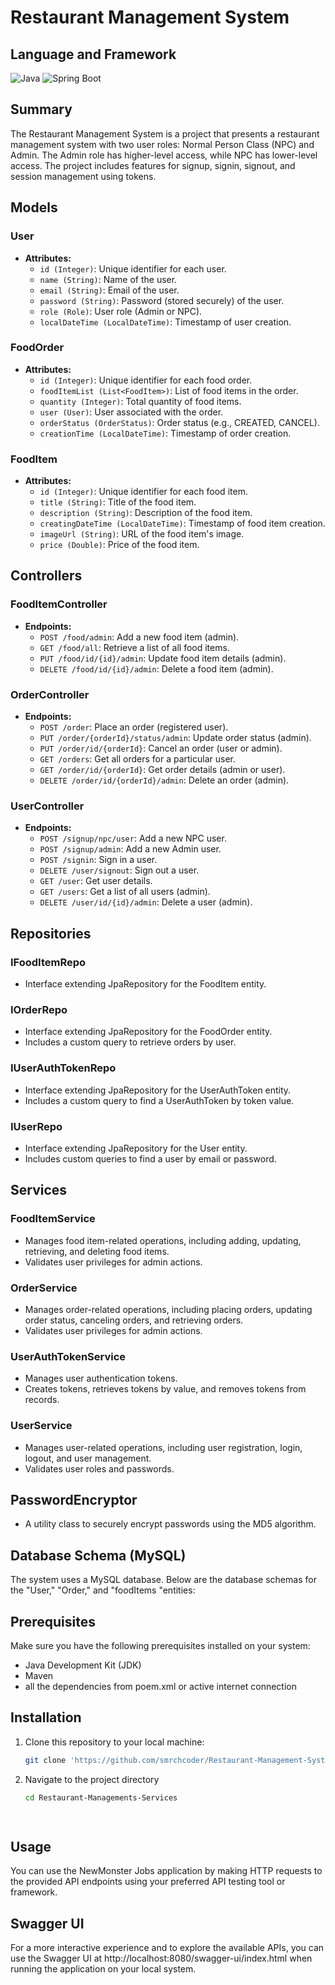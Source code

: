 # Restaurant Management System

## Language and Framework
![Java](https://img.shields.io/badge/Language-Java-green)
![Spring Boot](https://img.shields.io/badge/Framework-Spring%20Boot-brightgreen)

## Summary
The Restaurant Management System is a project that presents a restaurant management system with two user roles: Normal Person Class (NPC) and Admin. The Admin role has higher-level access, while NPC has lower-level access. The project includes features for signup, signin, signout, and session management using tokens.

## Models
### User
- **Attributes:**
  - `id (Integer)`: Unique identifier for each user.
  - `name (String)`: Name of the user.
  - `email (String)`: Email of the user.
  - `password (String)`: Password (stored securely) of the user.
  - `role (Role)`: User role (Admin or NPC).
  - `localDateTime (LocalDateTime)`: Timestamp of user creation.

### FoodOrder
- **Attributes:**
  - `id (Integer)`: Unique identifier for each food order.
  - `foodItemList (List<FoodItem>)`: List of food items in the order.
  - `quantity (Integer)`: Total quantity of food items.
  - `user (User)`: User associated with the order.
  - `orderStatus (OrderStatus)`: Order status (e.g., CREATED, CANCEL).
  - `creationTime (LocalDateTime)`: Timestamp of order creation.

### FoodItem
- **Attributes:**
  - `id (Integer)`: Unique identifier for each food item.
  - `title (String)`: Title of the food item.
  - `description (String)`: Description of the food item.
  - `creatingDateTime (LocalDateTime)`: Timestamp of food item creation.
  - `imageUrl (String)`: URL of the food item's image.
  - `price (Double)`: Price of the food item.

## Controllers
### FoodItemController
- **Endpoints:**
  - `POST /food/admin`: Add a new food item (admin).
  - `GET /food/all`: Retrieve a list of all food items.
  - `PUT /food/id/{id}/admin`: Update food item details (admin).
  - `DELETE /food/id/{id}/admin`: Delete a food item (admin).

### OrderController
- **Endpoints:**
  - `POST /order`: Place an order (registered user).
  - `PUT /order/{orderId}/status/admin`: Update order status (admin).
  - `PUT /order/id/{orderId}`: Cancel an order (user or admin).
  - `GET /orders`: Get all orders for a particular user.
  - `GET /order/id/{orderId}`: Get order details (admin or user).
  - `DELETE /order/id/{orderId}/admin`: Delete an order (admin).

### UserController
- **Endpoints:**
  - `POST /signup/npc/user`: Add a new NPC user.
  - `POST /signup/admin`: Add a new Admin user.
  - `POST /signin`: Sign in a user.
  - `DELETE /user/signout`: Sign out a user.
  - `GET /user`: Get user details.
  - `GET /users`: Get a list of all users (admin).
  - `DELETE /user/id/{id}/admin`: Delete a user (admin).

## Repositories
### IFoodItemRepo
- Interface extending JpaRepository for the FoodItem entity.

### IOrderRepo
- Interface extending JpaRepository for the FoodOrder entity.
- Includes a custom query to retrieve orders by user.

### IUserAuthTokenRepo
- Interface extending JpaRepository for the UserAuthToken entity.
- Includes a custom query to find a UserAuthToken by token value.

### IUserRepo
- Interface extending JpaRepository for the User entity.
- Includes custom queries to find a user by email or password.

## Services
### FoodItemService
- Manages food item-related operations, including adding, updating, retrieving, and deleting food items.
- Validates user privileges for admin actions.

### OrderService
- Manages order-related operations, including placing orders, updating order status, canceling orders, and retrieving orders.
- Validates user privileges for admin actions.

### UserAuthTokenService
- Manages user authentication tokens.
- Creates tokens, retrieves tokens by value, and removes tokens from records.

### UserService
- Manages user-related operations, including user registration, login, logout, and user management.
- Validates user roles and passwords.

## PasswordEncryptor
- A utility class to securely encrypt passwords using the MD5 algorithm.

## Database Schema (MySQL)
The system uses a MySQL database. Below are the database schemas for the "User," "Order," and "foodItems "entities:

  ## Prerequisites
Make sure you have the following prerequisites installed on your system:

- Java Development Kit (JDK)
- Maven
- all the dependencies from poem.xml or active internet connection

## Installation
1. Clone this repository to your local machine:

   ```bash
   git clone 'https://github.com/smrchcoder/Restaurant-Management-System.git'   
2. Navigate to the project directory

    ```bash
    cd Restaurant-Managements-Services

  
## Usage
You can use the NewMonster Jobs application by making HTTP requests to the provided API endpoints using your preferred API testing tool or framework.

## Swagger UI
For a more interactive experience and to explore the available APIs, you can use the Swagger UI at http://localhost:8080/swagger-ui/index.html when running the application on your local system.
